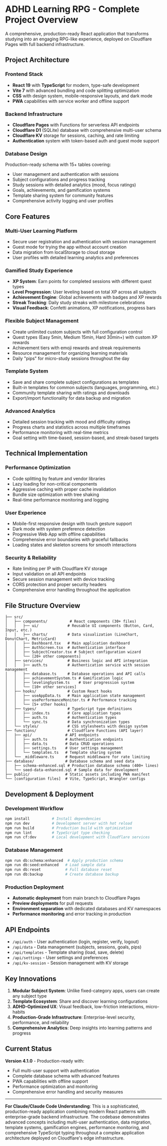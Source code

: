 # ADHD Learning RPG - Complete Project Overview

A comprehensive, production-ready React application that transforms studying into an engaging RPG-like experience, deployed on Cloudflare Pages with full backend infrastructure.

## Project Architecture

### **Frontend Stack**
- **React 19** with **TypeScript** for modern, type-safe development
- **Vite 7** with advanced bundling and code splitting optimization
- **CSS** with design system, mobile-responsive layouts, and dark mode
- **PWA** capabilities with service worker and offline support

### **Backend Infrastructure**
- **Cloudflare Pages** with Functions for serverless API endpoints
- **Cloudflare D1** (SQLite) database with comprehensive multi-user schema
- **Cloudflare KV** storage for sessions, caching, and rate limiting
- **Authentication** system with token-based auth and guest mode support

### **Database Design**
Production-ready schema with 15+ tables covering:
- User management and authentication with sessions
- Subject configurations and progress tracking
- Study sessions with detailed analytics (mood, focus ratings)
- Goals, achievements, and gamification systems
- Template sharing system for community features
- Comprehensive activity logging and user profiles

## Core Features

### **Multi-User Learning Platform**
- Secure user registration and authentication with session management
- Guest mode for trying the app without account creation
- Data migration from localStorage to cloud storage
- User profiles with detailed learning analytics and preferences

### **Gamified Study Experience**
- **XP System**: Earn points for completed sessions with different quest types
- **Level Progression**: User leveling based on total XP across all subjects
- **Achievement Engine**: Global achievements with badges and XP rewards
- **Streak Tracking**: Daily study streaks with milestone celebrations
- **Visual Feedback**: Confetti animations, XP notifications, progress bars

### **Flexible Subject Management**
- Create unlimited custom subjects with full configuration control
- Quest types (Easy 5min, Medium 15min, Hard 30min+) with custom XP rewards
- Achievement tiers with emoji rewards and streak requirements
- Resource management for organizing learning materials
- Daily "pips" for micro-study sessions throughout the day

### **Template System**
- Save and share complete subject configurations as templates
- Built-in templates for common subjects (languages, programming, etc.)
- Community template sharing with ratings and downloads
- Export/import functionality for data backup and migration

### **Advanced Analytics**
- Detailed session tracking with mood and difficulty ratings
- Progress charts and statistics across multiple timeframes
- Performance monitoring with real-time metrics
- Goal setting with time-based, session-based, and streak-based targets

## Technical Implementation

### **Performance Optimization**
- Code splitting by feature and vendor libraries
- Lazy loading for non-critical components
- Aggressive caching with proper cache invalidation
- Bundle size optimization with tree shaking
- Real-time performance monitoring and logging

### **User Experience**
- Mobile-first responsive design with touch gesture support
- Dark mode with system preference detection
- Progressive Web App with offline capabilities
- Comprehensive error boundaries with graceful fallbacks
- Loading states and skeleton screens for smooth interactions

### **Security & Reliability**
- Rate limiting per IP with Cloudflare KV storage
- Input validation on all API endpoints
- Secure session management with device tracking
- CORS protection and proper security headers
- Comprehensive error handling throughout the application

## File Structure Overview

```
├── src/
│   ├── components/          # React components (30+ files)
│   │   ├── ui/             # Reusable UI components (Button, Card, Input, etc.)
│   │   ├── charts/         # Data visualization (LineChart, DonutChart, MetricCard)
│   │   ├── Dashboard.tsx   # Main application dashboard
│   │   ├── AuthScreen.tsx  # Authentication interface
│   │   ├── SubjectCreator.tsx # Subject configuration wizard
│   │   └── [20+ other components]
│   ├── services/           # Business logic and API integration
│   │   ├── auth.ts         # Authentication service with session management
│   │   ├── database.ts     # Database operations and API calls
│   │   ├── achievementSystem.ts # Gamification logic
│   │   ├── levelingSystem.ts    # User progression system
│   │   └── [10+ other services]
│   ├── hooks/              # Custom React hooks
│   │   ├── useAppData.ts   # Main application state management
│   │   ├── usePerformanceMonitor.ts # Performance tracking
│   │   └── [5+ other hooks]
│   ├── types/              # TypeScript type definitions
│   │   ├── index.ts        # Core application types
│   │   ├── auth.ts         # Authentication types
│   │   └── sync.ts         # Data synchronization types
│   └── styles/             # CSS stylesheets with design system
├── functions/              # Cloudflare Functions (API layer)
│   ├── api/               # API endpoints
│   │   ├── auth.ts        # Authentication endpoints
│   │   ├── data.ts        # Data CRUD operations
│   │   ├── settings.ts    # User settings management
│   │   └── templates.ts   # Template sharing system
│   └── _middleware.ts     # Request middleware for rate limiting
├── database/              # Database schema and seed data
│   ├── schema-enhanced.sql # Production database schema (400+ lines)
│   └── seed-data-enhanced.sql # Sample data for development
├── public/                # Static assets including PWA manifest
└── [configuration files]  # Vite, TypeScript, Wrangler configs
```

## Development & Deployment

### **Development Workflow**
```bash
npm install          # Install dependencies
npm run dev          # Development server with hot reload
npm run build        # Production build with optimization
npm run lint         # TypeScript type checking
npm run cf:dev       # Local development with Cloudflare services
```

### **Database Management**
```bash
npm run db:schema:enhanced  # Apply production schema
npm run db:seed:enhanced   # Load sample data
npm run db:reset           # Full database reset
npm run db:backup          # Create database backup
```

### **Production Deployment**
- **Automatic deployment** from main branch to Cloudflare Pages
- **Preview deployments** for pull requests
- **Environment separation** with dedicated databases and KV namespaces
- **Performance monitoring** and error tracking in production

## API Endpoints

- `/api/auth` - User authentication (login, register, verify, logout)
- `/api/data` - Data management (subjects, sessions, goals, pips)
- `/api/templates` - Template sharing (load, save, delete)
- `/api/settings` - User settings and preferences
- `/api/kv-session` - Session management with KV storage

## Key Innovations

1. **Modular Subject System**: Unlike fixed-category apps, users can create any subject type
2. **Template Ecosystem**: Share and discover learning configurations
3. **ADHD-Optimized UX**: Visual feedback, low-friction interactions, micro-habits
4. **Production-Grade Infrastructure**: Enterprise-level security, performance, and reliability
5. **Comprehensive Analytics**: Deep insights into learning patterns and progress

## Current Status

**Version 4.1.0** - Production-ready with:
- Full multi-user support with authentication
- Complete database schema with advanced features
- PWA capabilities with offline support
- Performance optimization and monitoring
- Comprehensive error handling and security measures

---

**For Claude/Claude Code Understanding**: This is a sophisticated, production-ready application combining modern React patterns with enterprise-grade backend infrastructure. The codebase demonstrates advanced concepts including multi-user authentication, data migration, template systems, gamification engines, performance monitoring, and comprehensive TypeScript typing throughout a complex application architecture deployed on Cloudflare's edge infrastructure.